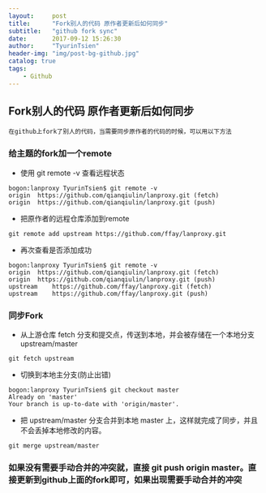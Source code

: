 ```yaml
---
layout:     post
title:      "Fork别人的代码 原作者更新后如何同步"
subtitle:   "github fork sync"
date:       2017-09-12 15:26:30
author:     "TyurinTsien"
header-img: "img/post-bg-github.jpg"
catalog: true
tags:
    - Github
---
```


## Fork别人的代码 原作者更新后如何同步
    在github上fork了别人的代码，当需要同步原作者的代码的时候，可以用以下方法

### 给主题的fork加一个remote
+ 使用 git remote -v 查看远程状态
```
bogon:lanproxy TyurinTsien$ git remote -v
origin	https://github.com/qianqiulin/lanproxy.git (fetch)
origin	https://github.com/qianqiulin/lanproxy.git (push)
```

+ 把原作者的远程仓库添加到remote
```
git remote add upstream https://github.com/ffay/lanproxy.git
```

+ 再次查看是否添加成功
```
bogon:lanproxy TyurinTsien$ git remote -v
origin	https://github.com/qianqiulin/lanproxy.git (fetch)
origin	https://github.com/qianqiulin/lanproxy.git (push)
upstream	https://github.com/ffay/lanproxy.git (fetch)
upstream	https://github.com/ffay/lanproxy.git (push)
```

### 同步Fork
+ 从上游仓库 fetch 分支和提交点，传送到本地，并会被存储在一个本地分支 upstream/master
```
git fetch upstream
```

+ 切换到本地主分支(防止出错)
```
bogon:lanproxy TyurinTsien$ git checkout master
Already on 'master'
Your branch is up-to-date with 'origin/master'.
```
+ 把 upstream/master 分支合并到本地 master 上，这样就完成了同步，并且不会丢掉本地修改的内容。
```
git merge upstream/master
```

### 如果没有需要手动合并的冲突就，直接 git push origin master。直接更新到github上面的fork即可，如果出现需要手动合并的冲突